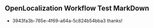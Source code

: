## OpenLocalization Workflow Test MarkDown
* 3943fa3b-765e-4f69-a64a-5c824b54bba3 thanks!

<!--HONumber=Jul16_HO3-->


